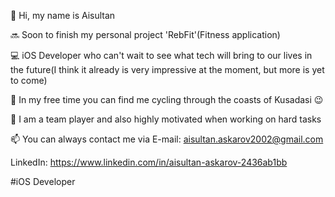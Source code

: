 👋 Hi, my name is Aisultan

🔜 Soon to finish my personal project 'RebFit'(Fitness application)

💻 iOS Developer who can't wait to see what tech will bring to our lives in the future(I think it already is very impressive at the moment, but more is yet to come)

🚵 In my free time you can find me cycling through the coasts of Kusadasi 😉

💪 I am a team player and also highly motivated when working on hard tasks

📫 You can always contact me via E-mail: aisultan.askarov2002@gmail.com

LinkedIn: https://www.linkedin.com/in/aisultan-askarov-2436ab1bb

#iOS Developer
